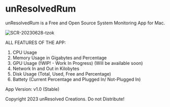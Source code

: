 # unResolvedRum
unResolvedRum is a Free and Open Source System Monitoring App for Mac.

![SCR-20230628-tzok](https://github.com/KaungZinLin/unResolvedRum/assets/116542070/41bf5290-9232-4a4d-ab47-1550d2102675)

ALL FEATURES OF THE APP:
1. CPU Usage
2. Memory Usage in Gigabytes and Percentage
3. GPU Usage (!WIP! - Work In Progress) (Will be available soon)
4. Network In and Out in Kilobytes
5. Disk Usage (Total, Used, Free and Percentage)
6. Battety (Current Percentage and Plugged In/ Not-Plugged In)

App Version: v1.0 (Stable)

Copyright 2023 unResolved Creations. Do not Distribute!
